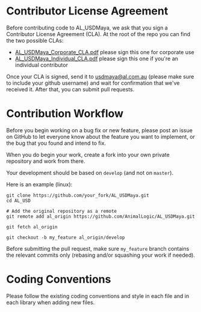 # Contributor License Agreement #
Before contributing code to AL_USDMaya, we ask that you sign a Contributor License Agreement (CLA).  At the root of the repo you can find the two possible CLAs:

+ [AL_USDMaya_Corporate_CLA.pdf](../AL_USDMaya_Corporate_CLA.pdf) please sign this one for corporate use
+ [AL_USDMaya_Individual_CLA.pdf](../AL_USDMaya_Individual_CLA.pdf) please sign this one if you're an individual contributor

Once your CLA is signed, send it to usdmaya@al.com.au (please make sure to include your github username) and wait for confirmation that we've received it.  After that, you can submit pull requests.


# Contribution Workflow
Before you begin working on a bug fix or new feature, please post an issue on GitHub to let everyone know about the feature you want to implement, or the bug that you found and intend to fix.
 
When you do begin your work, create a fork into your own private repository and work from there.

Your development should be based on `develop` (and not on `master`).

Here is an example (linux):

```shell
git clone https://github.com/your_fork/AL_USDMaya.git
cd AL_USD

# Add the original repository as a remote
git remote add al_origin https://github.com/AnimalLogic/AL_USDMaya.git

git fetch al_origin

git checkout -b my_feature al_origin/develop

```

Before submitting the pull request, make sure `my_feature` branch contains the relevant
commits only (rebasing and/or squashing your work if needed).
 

# Coding Conventions
Please follow the existing coding conventions and style in each file and in each library when adding new files.
